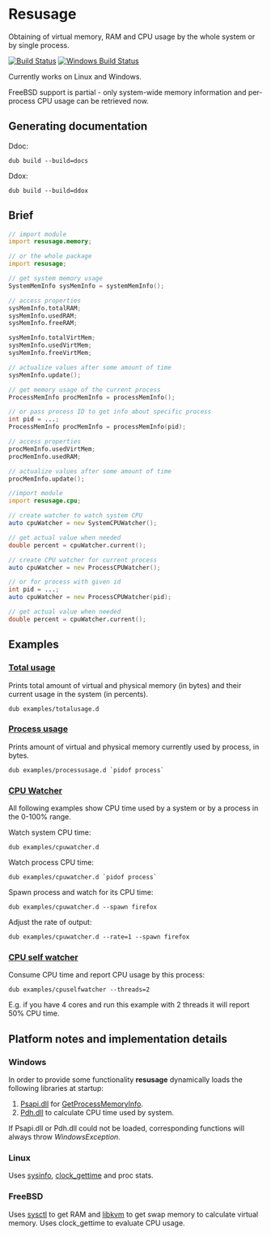 # Resusage

Obtaining of virtual memory, RAM and CPU usage by the whole system or by single process.

[![Build Status](https://github.com/FreeSlave/resusage/actions/workflows/ci.yml/badge.svg?branch=master)](https://github.com/FreeSlave/resusage/actions/workflows/ci.yml)
[![Windows Build Status](https://ci.appveyor.com/api/projects/status/github/FreeSlave/resusage?branch=master&svg=true)](https://ci.appveyor.com/project/FreeSlave/resusage)

Currently works on Linux and Windows.

FreeBSD support is partial - only system-wide memory information and per-process CPU usage can be retrieved now.

## Generating documentation

Ddoc:

    dub build --build=docs

Ddox:

    dub build --build=ddox

## Brief

```d
// import module
import resusage.memory;

// or the whole package
import resusage;

// get system memory usage
SystemMemInfo sysMemInfo = systemMemInfo(); 

// access properties
sysMemInfo.totalRAM;
sysMemInfo.usedRAM;
sysMemInfo.freeRAM;

sysMemInfo.totalVirtMem;
sysMemInfo.usedVirtMem;
sysMemInfo.freeVirtMem;

// actualize values after some amount of time
sysMemInfo.update();

// get memory usage of the current process
ProcessMemInfo procMemInfo = processMemInfo();

// or pass process ID to get info about specific process
int pid = ...;
ProcessMemInfo procMemInfo = processMemInfo(pid);

// access properties
procMemInfo.usedVirtMem;
procMemInfo.usedRAM;

// actualize values after some amount of time
procMemInfo.update();

//import module
import resusage.cpu;

// create watcher to watch system CPU
auto cpuWatcher = new SystemCPUWatcher();

// get actual value when needed
double percent = cpuWatcher.current();

// create CPU watcher for current process
auto cpuWatcher = new ProcessCPUWatcher();

// or for process with given id
int pid = ...;
auto cpuWatcher = new ProcessCPUWatcher(pid);

// get actual value when needed
double percent = cpuWatcher.current();
```

## Examples

### [Total usage](examples/totalusage.d)

Prints total amount of virtual and physical memory (in bytes) and their current usage in the system (in percents).

    dub examples/totalusage.d

### [Process usage](examples/processusage.d)

Prints amount of virtual and physical memory currently used by process, in bytes.

    dub examples/processusage.d `pidof process`

### [CPU Watcher](examples/cpuwatcher.d)

All following examples show CPU time used by a system or by a process in the 0-100% range.

Watch system CPU time:

    dub examples/cpuwatcher.d

Watch process CPU time:

    dub examples/cpuwatcher.d `pidof process`

Spawn process and watch for its CPU time:

    dub examples/cpuwatcher.d --spawn firefox

Adjust the rate of output:

    dub examples/cpuwatcher.d --rate=1 --spawn firefox

### [CPU self watcher](examples/cpuselfwatcher.d)

Consume CPU time and report CPU usage by this process:

    dub examples/cpuselfwatcher --threads=2

E.g. if you have 4 cores and run this example with 2 threads it will report 50% CPU time.

## Platform notes and implementation details

### Windows

In order to provide some functionality **resusage** dynamically loads the following libraries at startup:
 
1. [Psapi.dll](https://docs.microsoft.com/en-us/windows/win32/psapi/psapi-reference) for [GetProcessMemoryInfo](https://msdn.microsoft.com/en-us/library/windows/desktop/ms683219(v=vs.85).aspx).
2. [Pdh.dll](https://msdn.microsoft.com/en-us/library/windows/desktop/aa373083(v=vs.85).aspx) to calculate CPU time used by system.

If Psapi.dll or Pdh.dll could not be loaded, corresponding functions will always throw *WindowsException*.

### Linux

Uses [sysinfo](https://linux.die.net/man/2/sysinfo), [clock_gettime](https://linux.die.net/man/3/clock_gettime) and proc stats.

### FreeBSD

Uses [sysctl](https://www.freebsd.org/cgi/man.cgi?query=sysctl&apropos=0&sektion=3&arch=default&format=html) to get RAM and 
[libkvm](https://www.freebsd.org/cgi/man.cgi?query=kvm_open&apropos=0&sektion=3&arch=default&format=html) to get swap memory to calculate virtual memory.
Uses clock_gettime to evaluate CPU usage.
